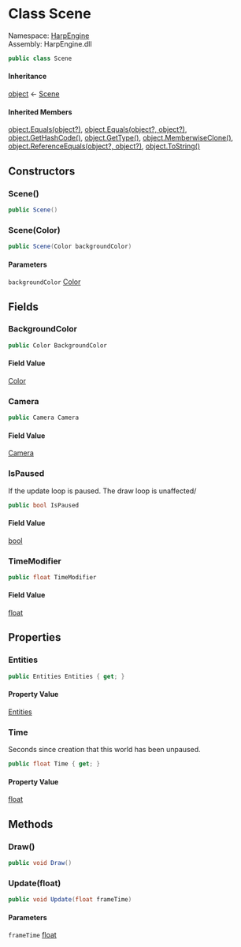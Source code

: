 # <a id="HarpEngine_Scene"></a> Class Scene

Namespace: [HarpEngine](HarpEngine.md)  
Assembly: HarpEngine.dll  

```csharp
public class Scene
```

#### Inheritance

[object](https://learn.microsoft.com/dotnet/api/system.object) ← 
[Scene](HarpEngine.Scene.md)

#### Inherited Members

[object.Equals\(object?\)](https://learn.microsoft.com/dotnet/api/system.object.equals\#system\-object\-equals\(system\-object\)), 
[object.Equals\(object?, object?\)](https://learn.microsoft.com/dotnet/api/system.object.equals\#system\-object\-equals\(system\-object\-system\-object\)), 
[object.GetHashCode\(\)](https://learn.microsoft.com/dotnet/api/system.object.gethashcode), 
[object.GetType\(\)](https://learn.microsoft.com/dotnet/api/system.object.gettype), 
[object.MemberwiseClone\(\)](https://learn.microsoft.com/dotnet/api/system.object.memberwiseclone), 
[object.ReferenceEquals\(object?, object?\)](https://learn.microsoft.com/dotnet/api/system.object.referenceequals), 
[object.ToString\(\)](https://learn.microsoft.com/dotnet/api/system.object.tostring)

## Constructors

### <a id="HarpEngine_Scene__ctor"></a> Scene\(\)

```csharp
public Scene()
```

### <a id="HarpEngine_Scene__ctor_HarpEngine_Graphics_Color_"></a> Scene\(Color\)

```csharp
public Scene(Color backgroundColor)
```

#### Parameters

`backgroundColor` [Color](HarpEngine.Graphics.Color.md)

## Fields

### <a id="HarpEngine_Scene_BackgroundColor"></a> BackgroundColor

```csharp
public Color BackgroundColor
```

#### Field Value

 [Color](HarpEngine.Graphics.Color.md)

### <a id="HarpEngine_Scene_Camera"></a> Camera

```csharp
public Camera Camera
```

#### Field Value

 [Camera](HarpEngine.Camera.md)

### <a id="HarpEngine_Scene_IsPaused"></a> IsPaused

If the update loop is paused. The draw loop is unaffected/

```csharp
public bool IsPaused
```

#### Field Value

 [bool](https://learn.microsoft.com/dotnet/api/system.boolean)

### <a id="HarpEngine_Scene_TimeModifier"></a> TimeModifier

```csharp
public float TimeModifier
```

#### Field Value

 [float](https://learn.microsoft.com/dotnet/api/system.single)

## Properties

### <a id="HarpEngine_Scene_Entities"></a> Entities

```csharp
public Entities Entities { get; }
```

#### Property Value

 [Entities](HarpEngine.Entities.md)

### <a id="HarpEngine_Scene_Time"></a> Time

Seconds since creation that this world has been unpaused.

```csharp
public float Time { get; }
```

#### Property Value

 [float](https://learn.microsoft.com/dotnet/api/system.single)

## Methods

### <a id="HarpEngine_Scene_Draw"></a> Draw\(\)

```csharp
public void Draw()
```

### <a id="HarpEngine_Scene_Update_System_Single_"></a> Update\(float\)

```csharp
public void Update(float frameTime)
```

#### Parameters

`frameTime` [float](https://learn.microsoft.com/dotnet/api/system.single)

